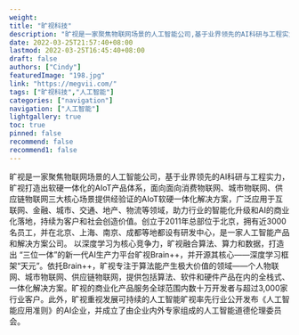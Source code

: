 ```yaml
---
weight: 
title: "旷视科技"
description: "旷视是一家聚焦物联网场景的人工智能公司,基于业界领先的AI科研与工程实力，旷视打造出软硬一体化的AIoT产品体系,面向消费物联网、城市物联网和供应链物联网的核心场景提供解决方案,持续为客户和社会创造价值。"
date: 2022-03-25T21:57:40+08:00
lastmod: 2022-03-25T16:45:40+08:00
draft: false
authors: ["Cindy"]
featuredImage: "198.jpg"
link: "https://megvii.com/"
tags: ["旷视科技","人工智能"]
categories: ["navigation"]
navigation: ["人工智能"]
lightgallery: true
toc: true
pinned: false
recommend: false
recommend1: false
---
```

旷视是一家聚焦物联网场景的人工智能公司，基于业界领先的AI科研与工程实力，旷视打造出软硬一体化的AIoT产品体系，面向面向消费物联网、城市物联网、供应链物联网三大核心场景提供经验证的AIoT软硬一体化解决方案，广泛应用于互联网、金融、城市、交通、地产、物流等领域，助力行业的智能化升级和AI的商业化落地，持续为客户和社会创造价值。创立于2011年总部位于北京，拥有近3000名员工，并在北京、上海、南京、成都等地都设有研发中心，是一家人工智能产品和解决方案公司。 以深度学习为核心竞争力，旷视融合算法、算力和数据，打造出 “三位一体”的新一代AI生产力平台旷视Brain++，并开源其核心——深度学习框架“天元”。依托Brain++，旷视专注于算法能产生极大价值的领域——个人物联网、城市物联网、供应链物联网，提供包括算法、软件和硬件产品在内的全栈式、一体化解决方案。旷视的商业化产品服务全球范围内数十万开发者与超过3,000家行业客户。此外，旷视重视发展可持续的人工智能旷视率先行业公开发布《人工智能应用准则》的AI企业，并成立了由企业内外专家组成的人工智能道德伦理委员会。


